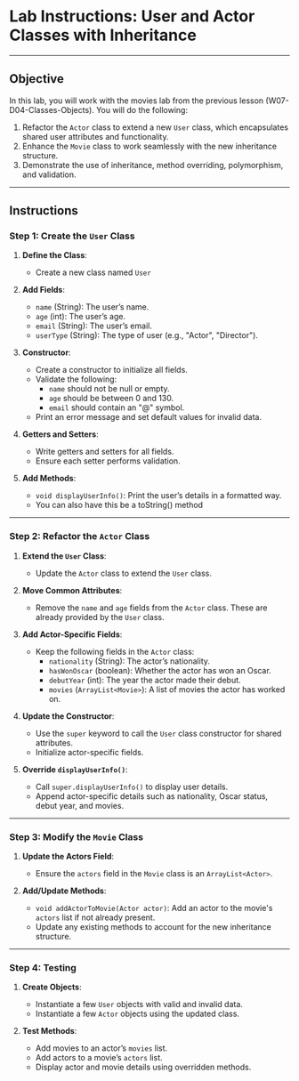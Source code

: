 # Lab Instructions: User and Actor Classes with Inheritance

---

## Objective
In this lab, you will work with the movies lab from the previous lesson (W07-D04-Classes-Objects). You will do the following:
1. Refactor the `Actor` class to extend a new `User` class, which encapsulates shared user attributes and functionality.
2. Enhance the `Movie` class to work seamlessly with the new inheritance structure.
3. Demonstrate the use of inheritance, method overriding, polymorphism, and validation.

---

## Instructions

### Step 1: Create the `User` Class
1. **Define the Class**:
   - Create a new class named `User`

2. **Add Fields**:
   - `name` (String): The user’s name.
   - `age` (int): The user’s age.
   - `email` (String): The user’s email.
   - `userType` (String): The type of user (e.g., "Actor", "Director").

3. **Constructor**:
   - Create a constructor to initialize all fields.
   - Validate the following:
     - `name` should not be null or empty.
     - `age` should be between 0 and 130.
     - `email` should contain an "@" symbol.
   - Print an error message and set default values for invalid data.

4. **Getters and Setters**:
   - Write getters and setters for all fields.
   - Ensure each setter performs validation.

5. **Add Methods**:
   - `void displayUserInfo()`: Print the user’s details in a formatted way.
   - You can also have this be a toString() method

---

### Step 2: Refactor the `Actor` Class
1. **Extend the `User` Class**:
   - Update the `Actor` class to extend the `User` class.

2. **Move Common Attributes**:
   - Remove the `name` and `age` fields from the `Actor` class. These are already provided by the `User` class.

3. **Add Actor-Specific Fields**:
   - Keep the following fields in the `Actor` class:
     - `nationality` (String): The actor’s nationality.
     - `hasWonOscar` (boolean): Whether the actor has won an Oscar.
     - `debutYear` (int): The year the actor made their debut.
     - `movies` (`ArrayList<Movie>`): A list of movies the actor has worked on.

4. **Update the Constructor**:
   - Use the `super` keyword to call the `User` class constructor for shared attributes.
   - Initialize actor-specific fields.

5. **Override `displayUserInfo()`**:
   - Call `super.displayUserInfo()` to display user details.
   - Append actor-specific details such as nationality, Oscar status, debut year, and movies.

---

### Step 3: Modify the `Movie` Class
1. **Update the Actors Field**:
   - Ensure the `actors` field in the `Movie` class is an `ArrayList<Actor>`.

2. **Add/Update Methods**:
   - `void addActorToMovie(Actor actor)`: Add an actor to the movie's `actors` list if not already present.
   - Update any existing methods to account for the new inheritance structure.

---

### Step 4: Testing
1. **Create Objects**:
   - Instantiate a few `User` objects with valid and invalid data.
   - Instantiate a few `Actor` objects using the updated class.

2. **Test Methods**:
   - Add movies to an actor’s `movies` list.
   - Add actors to a movie’s `actors` list.
   - Display actor and movie details using overridden methods.